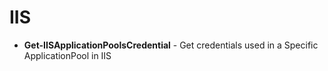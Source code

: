 # IIS

* **Get-IISApplicationPoolsCredential** - Get credentials used in a Specific ApplicationPool in IIS
